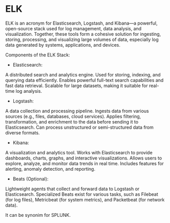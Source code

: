 # ELK
ELK is an acronym for Elasticsearch, Logstash, and Kibana—a powerful, open-source stack used for log management, data analysis, and visualization. Together, these tools form a cohesive solution for ingesting, storing, processing, and visualizing large volumes of data, especially log data generated by systems, applications, and devices.

Components of the ELK Stack:
- Elasticsearch:

A distributed search and analytics engine.
Used for storing, indexing, and querying data efficiently.
Enables powerful full-text search capabilities and fast data retrieval.
Scalable for large datasets, making it suitable for real-time log analysis.
- Logstash:

A data collection and processing pipeline.
Ingests data from various sources (e.g., files, databases, cloud services).
Applies filtering, transformation, and enrichment to the data before sending it to Elasticsearch.
Can process unstructured or semi-structured data from diverse formats.
- Kibana:

A visualization and analytics tool.
Works with Elasticsearch to provide dashboards, charts, graphs, and interactive visualizations.
Allows users to explore, analyze, and monitor data trends in real time.
Includes features for alerting, anomaly detection, and reporting.
- Beats (Optional):

Lightweight agents that collect and forward data to Logstash or Elasticsearch.
Specialized Beats exist for various tasks, such as Filebeat (for log files), Metricbeat (for system metrics), and Packetbeat (for network data).

It can be synonim for SPLUNK.

